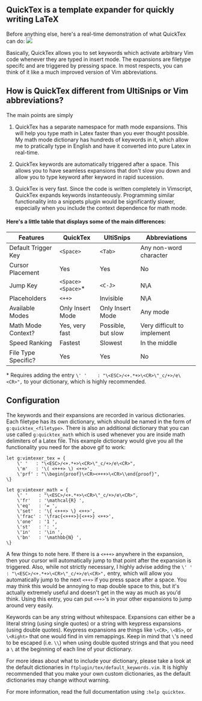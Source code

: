 ## QuickTex is a template expander for quickly writing LaTeX

Before anything else, here's a real-time demonstration of what QuickTex can do:
<img src="http://brennier.com/static/pictures_original/vim_latex_plugin.gif">

Basically, QuickTex allows you to set keywords which activate arbitrary Vim code whenever they are typed in insert mode. The expansions are filetype specifc and are triggered by pressing space. In most respects, you can think of it like a much improved version of Vim abbreviations.

## How is QuickTex different from UltiSnips or Vim abbreviations?

The main points are simply

1. QuickTex has a separate namespace for math mode expansions. This will help you type math in Latex faster than you ever thought possible. My math mode dictionary has hundreds of keywords in it, which allow me to pratically type in English and have it converted into pure Latex in real-time.

2. QuickTex keywords are automatically triggered after a space. This allows you to have seamless expansions that don't slow you down and allow you to type keyword after keyword in rapid sucession.

3. QuickTex is very fast. Since the code is written completely in Vimscript, QuickTex expands keywords instanteously. Programming similar functionality into a snippets plugin would be significantly slower, especially when you include the context dependence for math mode.

#### Here's a little table that displays some of the main differences:
| Features            | QuickTex          | UltiSnips         | Abbreviations     |
| ------------------- | ----------------- | ----------------- | ----------------- |
| Default Trigger Key | `<Space>`         | `<Tab>`           | Any non-word character |
| Cursor Placement    | Yes               | Yes               | No                |
| Jump Key            | `<Space><Space>`\*| `<C-J>`           | N\A               |
| Placeholders        | `<++>`            | Invisible         | N\A               |
| Available Modes     | Only Insert Mode  | Only Insert Mode  | Any mode          |
| Math Mode Context?  | Yes, very fast    | Possible, but slow| Very difficult to implement |
| Speed Ranking       | Fastest           | Slowest           | In the middle     |
| File Type Specific? | Yes               | Yes               | No                |

\* Requires adding the entry `\' '    : "\<ESC>/<+.*+>\<CR>\"_c/+>/e\<CR>",` to your dictionary, which is highly recommended.

## Configuration

The keywords and their expansions are recorded in various dictionaries. Each filetype has its own dictionary, which should be named in the form of `g:quicktex_<filetype>`. There is also an additional dictionary that you can use called `g:quicktex_math` which is used whenever you are inside math delimiters of a Latex file. This example dictionary would give you all the functionality you need for the above gif to work:

```vim
let g:vimtexer_tex = {
    \' '   : "\<ESC>/<+.*+>\<CR>\"_c/+>/e\<CR>",
    \'m'   : '\( <+++> \) <++>',
    \'prf' : "\\begin{proof}\<CR><+++>\<CR>\\end{proof}",
\}

let g:vimtexer_math = {
    \' '    : "\<ESC>/<+.*+>\<CR>\"_c/+>/e\<CR>",
    \'fr'   : '\mathcal{R} ',
    \'eq'   : '= ',
    \'set'  : '\{ <+++> \} <++>',
    \'frac' : '\frac{<+++>}{<++>} <++>',
    \'one'  : '1 ',
    \'st'   : ': ',
    \'in'   : '\in ',
    \'bn'   : '\mathbb{N} ',
\}
```

A few things to note here. If there is a `<+++>` anywhere in the expansion, then your cursor will automatically jump to that point after the expansion is triggered. Also, while not strictly necessary, I highly advise adding the `\' '  : "\<ESC>/<+.*+>\<CR>\"_c/+>/e\<CR>",` entry, which will allow you automatically jump to the next `<++>` if you press space after a space. You may think this would be annoying to map double space to this, but it's actually extremely useful and doesn't get in the way as much as you'd think. Using this entry, you can put `<++>`'s in your other expansions to jump around very easily.

Keywords can be any string without whitespace. Expansions can either be a literal string (using single quotes) or a string with keypress expansions (using double quotes). Keypress expansions are things like `\<CR>`, `\<BS>`, or `\<Right>` that one would find in vim remappings. Keep in mind that `\`'s need to be escaped (i.e. `\\`) when using double quoted strings and that you need a `\` at the beginning of each line of your dictionary.

For more ideas about what to include your dictionary, please take a look at the default dictionaries in `ftplugin/tex/default_keywords.vim`. It is highly recommended that you make your own custom dictionaries, as the default dictionaries may change without warning.

For more information, read the full documentation using `:help quicktex`.
